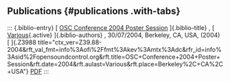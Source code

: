 ## Publications {#publications .with-tabs}

::: {.biblio-entry}
[ [OSC Conference 2004 Poster
Session](publication/osc-conference-2004-poster-session)
]{.biblio-title} , [ [Various](publications/author/Various){.active}
]{.biblio-authors} , 30/07/2004, Berkeley, CA, USA, (2004) [ ]{.Z3988
title="ctx_ver=Z39.88-2004&rft_val_fmt=info%3Aofi%2Ffmt%3Akev%3Amtx%3Adc&rfr_id=info%3Asid%2Fopensoundcontrol.org&rft.title=OSC+Conference+2004+Poster+Session&rft.date=2004&rft.aulast=Various&rft.place=Berkeley%2C+CA%2C+USA"}
[PDF](files/wright-posters.pdf)
:::
